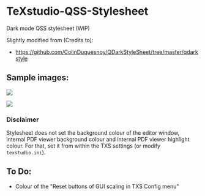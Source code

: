 # TeXstudio-QSS-Stylesheet
Dark mode QSS stylesheet (WIP)

Slightly modified from (Credits to):
- https://github.com/ColinDuquesnoy/QDarkStyleSheet/tree/master/qdarkstyle

## Sample images:

![](https://github.com/thatlittleboy/TeXstudio-QSS-Stylesheet/blob/master/sample%20imgs/editor%20and%20pdf%20viewer.png)

![](https://github.com/thatlittleboy/TeXstudio-QSS-Stylesheet/blob/master/sample%20imgs/config%20menu.png)

### Disclaimer
Stylesheet does not set the background colour of the editor window, internal PDF viewer background colour and internal PDF viewer highlight colour. For that, set it from within the TXS settings (or modify `texstudio.ini`).

## To Do:
- Colour of the "Reset buttons of GUI scaling in TXS Config menu"
